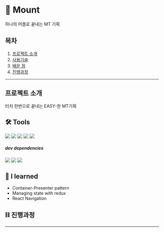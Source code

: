 # 🗻 Mount

하나의 어플로 끝내는 MT 기획

## 목차

1. [프로젝트 소개](#프로젝트-소개)
2. [사용기술](#-tools)<br/>
3. [배운 점](#-i-learned)<br/>
4. [진행과정](#-진행과정)<br/>

---

## 프로젝트 소개
터치 한번으로 끝내는 
EASY-한 MT기획



## 🛠 Tools
<div>
  <img src="https://img.shields.io/badge/ReactNative-0.65.1-61DAFB?style=flat&logo=react" />
  <img src="https://img.shields.io/badge/styled_components-5.3.1-DB7093?style=flat&logo=styled-components" />
  <img src="https://img.shields.io/badge/Redux-4.1.2-764ABC?style=flat&logo=Redux" />
  <img src="https://img.shields.io/badge/axios-0.24.0-EF4678?style=flat&logo=" />
  <img src="https://img.shields.io/badge/lodash-4.17.21-3492FF?style=flat&logo=Lodash" />
</div>
<div>
  <h5>dev dependencies</h5>
  <img src="https://img.shields.io/badge/Eslint-7.32.0-4B32C3?style=flat&logo=eslint" />
  <img src="https://img.shields.io/badge/miragejs-0.1.42-026664?style=flat&logo=" />
  <img src="https://img.shields.io/badge/jest-27.2.1-57BCAD?style=flat&logo=" />
</div>


## 🔎 I learned
- Container-Presenter pattern
- Managing state with redux
- React Navigation


## ⛓ 진행과정

---

